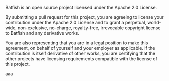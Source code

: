 Batfish is an open source project licensed under the Apache 2.0 License.

By submitting a pull request for this project, you are agreeing to license your
contribution under the Apache 2.0 License and to grant a perpetual, world-wide,
non-exclusive, no-charge, royalty-free, irrevocable copyright license to
Batfish and any derivative works.

You are also representing that you are in a legal position to make this
agreement, on behalf of yourself and your employer as applicable. If the
contribution is itself derivative of other works, you are certifying that the
other projects have licensing requirements compatible with the license of this
project.


aaa
